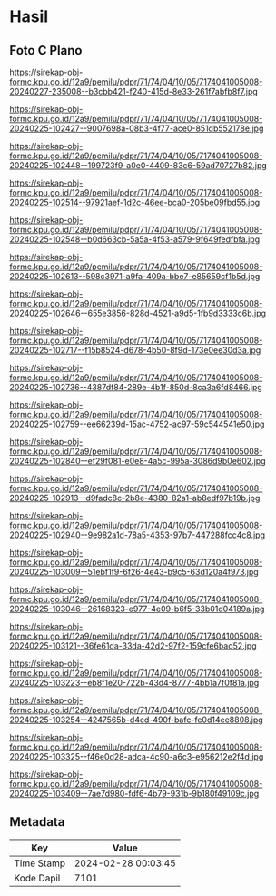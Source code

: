 # Hasil

## Foto C Plano

https://sirekap-obj-formc.kpu.go.id/12a9/pemilu/pdpr/71/74/04/10/05/7174041005008-20240227-235008--b3cbb421-f240-415d-8e33-261f7abfb8f7.jpg

https://sirekap-obj-formc.kpu.go.id/12a9/pemilu/pdpr/71/74/04/10/05/7174041005008-20240225-102427--9007698a-08b3-4f77-ace0-851db552178e.jpg

https://sirekap-obj-formc.kpu.go.id/12a9/pemilu/pdpr/71/74/04/10/05/7174041005008-20240225-102448--199723f9-a0e0-4409-83c6-59ad70727b82.jpg

https://sirekap-obj-formc.kpu.go.id/12a9/pemilu/pdpr/71/74/04/10/05/7174041005008-20240225-102514--97921aef-1d2c-46ee-bca0-205be09fbd55.jpg

https://sirekap-obj-formc.kpu.go.id/12a9/pemilu/pdpr/71/74/04/10/05/7174041005008-20240225-102548--b0d663cb-5a5a-4f53-a579-9f649fedfbfa.jpg

https://sirekap-obj-formc.kpu.go.id/12a9/pemilu/pdpr/71/74/04/10/05/7174041005008-20240225-102613--598c3971-a9fa-409a-bbe7-e85659cf1b5d.jpg

https://sirekap-obj-formc.kpu.go.id/12a9/pemilu/pdpr/71/74/04/10/05/7174041005008-20240225-102646--655e3856-828d-4521-a9d5-1fb9d3333c6b.jpg

https://sirekap-obj-formc.kpu.go.id/12a9/pemilu/pdpr/71/74/04/10/05/7174041005008-20240225-102717--f15b8524-d678-4b50-8f9d-173e0ee30d3a.jpg

https://sirekap-obj-formc.kpu.go.id/12a9/pemilu/pdpr/71/74/04/10/05/7174041005008-20240225-102736--4387df84-289e-4b1f-850d-8ca3a6fd8466.jpg

https://sirekap-obj-formc.kpu.go.id/12a9/pemilu/pdpr/71/74/04/10/05/7174041005008-20240225-102759--ee66239d-15ac-4752-ac97-59c544541e50.jpg

https://sirekap-obj-formc.kpu.go.id/12a9/pemilu/pdpr/71/74/04/10/05/7174041005008-20240225-102840--ef29f081-e0e8-4a5c-995a-3086d9b0e602.jpg

https://sirekap-obj-formc.kpu.go.id/12a9/pemilu/pdpr/71/74/04/10/05/7174041005008-20240225-102913--d9fadc8c-2b8e-4380-82a1-ab8edf97b19b.jpg

https://sirekap-obj-formc.kpu.go.id/12a9/pemilu/pdpr/71/74/04/10/05/7174041005008-20240225-102940--9e982a1d-78a5-4353-97b7-447288fcc4c8.jpg

https://sirekap-obj-formc.kpu.go.id/12a9/pemilu/pdpr/71/74/04/10/05/7174041005008-20240225-103009--51ebf1f9-6f26-4e43-b9c5-63d120a4f973.jpg

https://sirekap-obj-formc.kpu.go.id/12a9/pemilu/pdpr/71/74/04/10/05/7174041005008-20240225-103046--26168323-e977-4e09-b6f5-33b01d04189a.jpg

https://sirekap-obj-formc.kpu.go.id/12a9/pemilu/pdpr/71/74/04/10/05/7174041005008-20240225-103121--36fe61da-33da-42d2-97f2-159cfe6bad52.jpg

https://sirekap-obj-formc.kpu.go.id/12a9/pemilu/pdpr/71/74/04/10/05/7174041005008-20240225-103223--eb8f1e20-722b-43d4-8777-4bb1a7f0f81a.jpg

https://sirekap-obj-formc.kpu.go.id/12a9/pemilu/pdpr/71/74/04/10/05/7174041005008-20240225-103254--4247565b-d4ed-490f-bafc-fe0d14ee8808.jpg

https://sirekap-obj-formc.kpu.go.id/12a9/pemilu/pdpr/71/74/04/10/05/7174041005008-20240225-103325--f46e0d28-adca-4c90-a6c3-e956212e2f4d.jpg

https://sirekap-obj-formc.kpu.go.id/12a9/pemilu/pdpr/71/74/04/10/05/7174041005008-20240225-103409--7ae7d980-fdf6-4b79-931b-9b180f49109c.jpg


## Metadata

| Key        | Value               |
| ---------- | ------------------- |
| Time Stamp | 2024-02-28 00:03:45 |
| Kode Dapil | 7101                |



